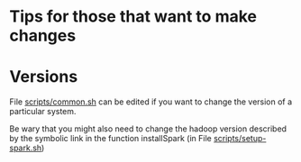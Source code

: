Tips for those that want to make changes
========================================

# Versions

File [scripts/common.sh](scripts/common.sh) can be edited if you want to
change the version of a particular system.

Be wary that you might also need to change the hadoop version described
by the symbolic link in the function installSpark (in File [scripts/setup-spark.sh](scripts/setup-spark.sh))

